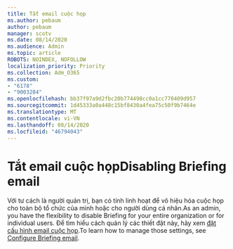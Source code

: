 ```yaml
---
title: Tắt email cuộc họp
ms.author: pebaum
author: pebaum
manager: scotv
ms.date: 08/14/2020
ms.audience: Admin
ms.topic: article
ROBOTS: NOINDEX, NOFOLLOW
localization_priority: Priority
ms.collection: Adm_O365
ms.custom:
- "6178"
- "9003284"
ms.openlocfilehash: bb37f97a9d2fbc20b774498cc0a1cc770409d957
ms.sourcegitcommit: 1d45333a0a448c15bf8430a4fea75c50f9b7464e
ms.translationtype: MT
ms.contentlocale: vi-VN
ms.lasthandoff: 08/14/2020
ms.locfileid: "46794043"
---
```

# <a name="disabling-briefing-email"></a><span data-ttu-id="21232-102">Tắt email cuộc họp</span><span class="sxs-lookup"><span data-stu-id="21232-102">Disabling Briefing email</span></span>

<span data-ttu-id="21232-103">Với tư cách là người quản trị, bạn có tính linh hoạt để vô hiệu hóa cuộc họp cho toàn bộ tổ chức của mình hoặc cho người dùng cá nhân.</span><span class="sxs-lookup"><span data-stu-id="21232-103">As an admin, you have the flexibility to disable Briefing for your entire organization or for individual users.</span></span> <span data-ttu-id="21232-104">Để tìm hiểu cách quản lý các thiết đặt này, hãy xem [đặt cấu hình email cuộc họp](https://docs.microsoft.com/briefing/be-admin).</span><span class="sxs-lookup"><span data-stu-id="21232-104">To learn how to manage those settings, see [Configure Briefing email](https://docs.microsoft.com/briefing/be-admin).</span></span>